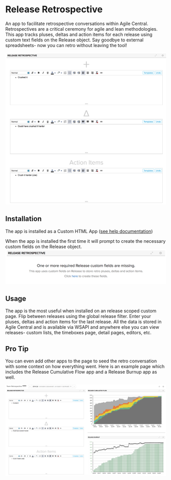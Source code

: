 # Release Retrospective
An app to facilitate retrospective conversations within Agile Central.  Retrospectives are a critical ceremony for agile and lean methodologies.  This app tracks pluses, deltas and action items for each release using custom text fields on the Release object.  Say goodbye to external spreadsheets- now you can retro without leaving the tool!

![release retrospective screenshot](images/app.png "Release Retrospective Screenshot")

## Installation
The app is installed as a Custom HTML App ([see help documentation](https://help.rallydev.com/custom-html))

When the app is installed the first time it will prompt to create the necessary custom fields on the Release object.
![release retrospective setup](images/create-fields.png "Release Retrospective Setup Screenshot")

## Usage

The app is the most useful when installed on an release scoped custom page.  Flip between releases using the global release filter.
Enter your pluses, deltas and action items for the last release.  All the data is stored in Agile Central and is available via WSAPI and anywhere else you can view releases- custom lists, the timeboxes page, detail pages, editors, etc.

## Pro Tip

You can even add other apps to the page to seed the retro conversation with some context on how everything went.  Here is an example page which includes the Release Cumulative Flow app and a Release Burnup app as well.

![team retrospective](images/retro-page.png "Team Retrospective Page Screenshot")

